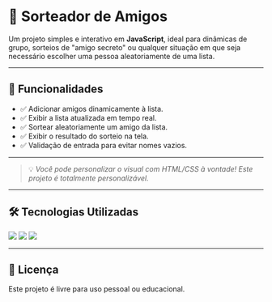 # 🎉 Sorteador de Amigos

Um projeto simples e interativo em **JavaScript**, ideal para dinâmicas de grupo, sorteios de "amigo secreto" ou qualquer situação em que seja necessário escolher uma pessoa aleatoriamente de uma lista.

---

## 🧩 Funcionalidades

- ✅ Adicionar amigos dinamicamente à lista.
- ✅ Exibir a lista atualizada em tempo real.
- ✅ Sortear aleatoriamente um amigo da lista.
- ✅ Exibir o resultado do sorteio na tela.
- ✅ Validação de entrada para evitar nomes vazios.

---

> 💡 *Você pode personalizar o visual com HTML/CSS à vontade! Este projeto é totalmente personalizável.*

---

## 🛠️ Tecnologias Utilizadas

<div>
  <img src="https://img.shields.io/badge/HTML-239120?style-for-the-badge&logo-html5&logoColor-white">
  <img src="https://img.shields.io/badge/CSS-239120?style-for-the-badge&logo-css3&logoColor-white">
  <img src="https://img.shields.io/badge/JavaScript-F7DF1E?style-for-the-badge&logo-javascript&logoColor-black">
</div>

---

## 📄 Licença

Este projeto é livre para uso pessoal ou educacional.
